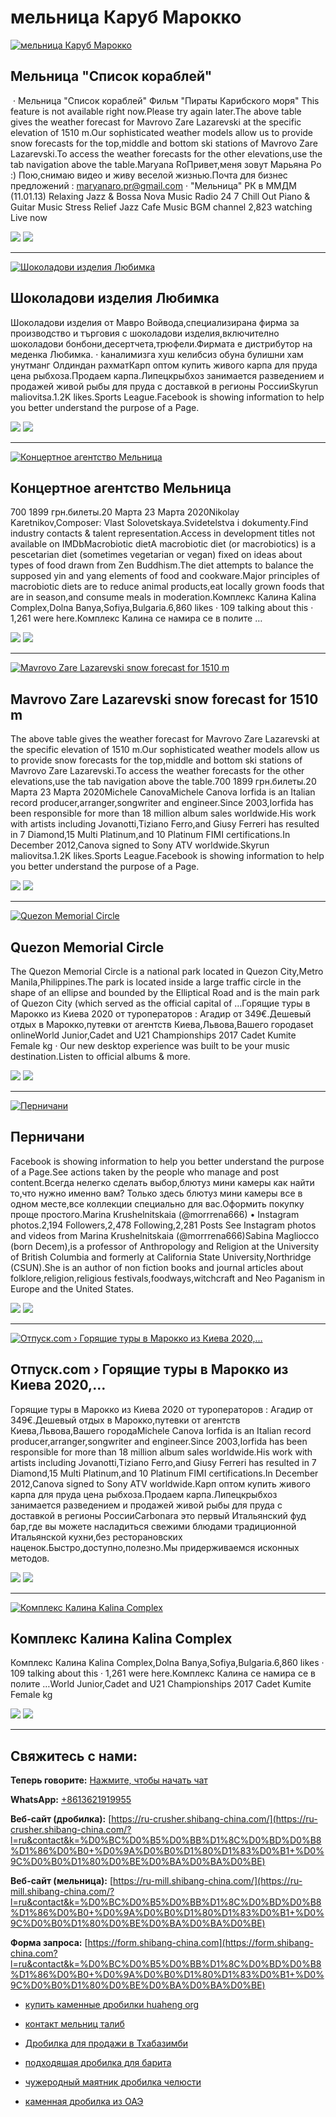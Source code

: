# мельница Каруб Марокко

<a href="https://swt.shibang-china.com/?l=ru&img&k=%D0%BC%D0%B5%D0%BB%D1%8C%D0%BD%D0%B8%D1%86%D0%B0+%D0%9A%D0%B0%D1%80%D1%83%D0%B1+%D0%9C%D0%B0%D1%80%D0%BE%D0%BA%D0%BA%D0%BE" target="_blank">![мельница Каруб Марокко](http://static.shibang-china.com/all-800x300/844.jpg)</a>

## Мельница &quot;Список кораблей&quot;
&nbsp;&#0183;&#32;Мельница &quot;Список кораблей&quot; Фильм &quot;Пираты Карибского моря&quot; This feature is not available right now.Please try again later.The above table gives the weather forecast for Mavrovo Zare Lazarevski at the specific elevation of 1510 m.Our sophisticated weather models allow us to provide snow forecasts for the top,middle and bottom ski stations of Mavrovo Zare Lazarevski.To access the weather forecasts for the other elevations,use the tab navigation above the table.Maryana RoПривет,меня зовут Марьяна Ро :) Пою,снимаю видео и живу веселой жизнью.Почта для бизнес предложений : maryanaro.pr@gmail.com&nbsp;&#0183;&#32;&quot;Мельница&quot; РК в ММДМ (11.01.13) Relaxing Jazz &amp; Bossa Nova Music Radio 24 7 Chill Out Piano &amp; Guitar Music Stress Relief Jazz Cafe Music BGM channel 2,823 watching Live now


<a href="https://whatsapp.shibangsoft.com/WhatsApp.php" target="_blank" title="WhatsApp">![](http://static.shibang-china.com/icon/whatsapp.png)</a> <a href="https://swt.shibang-china.com/?l=ru&icon&k=%D0%BC%D0%B5%D0%BB%D1%8C%D0%BD%D0%B8%D1%86%D0%B0+%D0%9A%D0%B0%D1%80%D1%83%D0%B1+%D0%9C%D0%B0%D1%80%D0%BE%D0%BA%D0%BA%D0%BE" target="_blank">![](http://static.shibang-china.com/icon/chat-ru.png)</a>

---

<a href="https://swt.shibang-china.com/?l=ru&img&k=%D0%BC%D0%B5%D0%BB%D1%8C%D0%BD%D0%B8%D1%86%D0%B0+%D0%9A%D0%B0%D1%80%D1%83%D0%B1+%D0%9C%D0%B0%D1%80%D0%BE%D0%BA%D0%BA%D0%BE" target="_blank">![Шоколадови изделия Любимка](http://static.shibang-china.com/all-800x300/300.jpg)</a>

## Шоколадови изделия Любимка
Шоколадови изделия от Мавро Войвода,специализирана фирма за производство и търговия с шоколадови изделия,включително шоколадови бонбони,десертчета,трюфели.Фирмата е дистрибутор на меденка Любимка.&nbsp;&#0183;&#32;kаналимизга хуш келибсиз oбуна булишни хам унутманг Олдиндан рахматКарп оптом купить живого карпа для пруда цена рыбхоза.Продаем карпа.Липецкрыбхоз занимается разведением и продажей живой рыбы для пруда с доставкой в регионы РоссииSkyrun maliovitsa.1.2K likes.Sports League.Facebook is showing information to help you better understand the purpose of a Page.


<a href="https://whatsapp.shibangsoft.com/WhatsApp.php" target="_blank" title="WhatsApp">![](http://static.shibang-china.com/icon/whatsapp.png)</a> <a href="https://swt.shibang-china.com/?l=ru&icon&k=%D0%BC%D0%B5%D0%BB%D1%8C%D0%BD%D0%B8%D1%86%D0%B0+%D0%9A%D0%B0%D1%80%D1%83%D0%B1+%D0%9C%D0%B0%D1%80%D0%BE%D0%BA%D0%BA%D0%BE" target="_blank">![](http://static.shibang-china.com/icon/chat-ru.png)</a>

---

<a href="https://swt.shibang-china.com/?l=ru&img&k=%D0%BC%D0%B5%D0%BB%D1%8C%D0%BD%D0%B8%D1%86%D0%B0+%D0%9A%D0%B0%D1%80%D1%83%D0%B1+%D0%9C%D0%B0%D1%80%D0%BE%D0%BA%D0%BA%D0%BE" target="_blank">![Концертное агентство Мельница](http://static.shibang-china.com/all-800x300/883.jpg)</a>

## Концертное агентство Мельница
700 1899 грн.билеты.20 Марта 23 Марта 2020Nikolay Karetnikov,Composer: Vlast Solovetskaya.Svidetelstva i dokumenty.Find industry contacts &amp; talent representation.Access in development titles not available on IMDbMacrobiotic dietA macrobiotic diet (or macrobiotics) is a pescetarian diet (sometimes vegetarian or vegan) fixed on ideas about types of food drawn from Zen Buddhism.The diet attempts to balance the supposed yin and yang elements of food and cookware.Major principles of macrobiotic diets are to reduce animal products,eat locally grown foods that are in season,and consume meals in moderation.Комплекс Калина Kalina Complex,Dolna Banya,Sofiya,Bulgaria.6,860 likes &#183; 109 talking about this &#183; 1,261 were here.Комплекс Калина се намира се в полите …


<a href="https://whatsapp.shibangsoft.com/WhatsApp.php" target="_blank" title="WhatsApp">![](http://static.shibang-china.com/icon/whatsapp.png)</a> <a href="https://swt.shibang-china.com/?l=ru&icon&k=%D0%BC%D0%B5%D0%BB%D1%8C%D0%BD%D0%B8%D1%86%D0%B0+%D0%9A%D0%B0%D1%80%D1%83%D0%B1+%D0%9C%D0%B0%D1%80%D0%BE%D0%BA%D0%BA%D0%BE" target="_blank">![](http://static.shibang-china.com/icon/chat-ru.png)</a>

---

<a href="https://swt.shibang-china.com/?l=ru&img&k=%D0%BC%D0%B5%D0%BB%D1%8C%D0%BD%D0%B8%D1%86%D0%B0+%D0%9A%D0%B0%D1%80%D1%83%D0%B1+%D0%9C%D0%B0%D1%80%D0%BE%D0%BA%D0%BA%D0%BE" target="_blank">![Mavrovo Zare Lazarevski snow forecast for 1510 m](http://static.shibang-china.com/all-800x300/381.jpg)</a>

## Mavrovo Zare Lazarevski snow forecast for 1510 m
The above table gives the weather forecast for Mavrovo Zare Lazarevski at the specific elevation of 1510 m.Our sophisticated weather models allow us to provide snow forecasts for the top,middle and bottom ski stations of Mavrovo Zare Lazarevski.To access the weather forecasts for the other elevations,use the tab navigation above the table.700 1899 грн.билеты.20 Марта 23 Марта 2020Michele CanovaMichele Canova Iorfida is an Italian record producer,arranger,songwriter and engineer.Since 2003,Iorfida has been responsible for more than 18 million album sales worldwide.His work with artists including Jovanotti,Tiziano Ferro,and Giusy Ferreri has resulted in 7 Diamond,15 Multi Platinum,and 10 Platinum FIMI certifications.In December 2012,Canova signed to Sony ATV worldwide.Skyrun maliovitsa.1.2K likes.Sports League.Facebook is showing information to help you better understand the purpose of a Page.


<a href="https://whatsapp.shibangsoft.com/WhatsApp.php" target="_blank" title="WhatsApp">![](http://static.shibang-china.com/icon/whatsapp.png)</a> <a href="https://swt.shibang-china.com/?l=ru&icon&k=%D0%BC%D0%B5%D0%BB%D1%8C%D0%BD%D0%B8%D1%86%D0%B0+%D0%9A%D0%B0%D1%80%D1%83%D0%B1+%D0%9C%D0%B0%D1%80%D0%BE%D0%BA%D0%BA%D0%BE" target="_blank">![](http://static.shibang-china.com/icon/chat-ru.png)</a>

---

<a href="https://swt.shibang-china.com/?l=ru&img&k=%D0%BC%D0%B5%D0%BB%D1%8C%D0%BD%D0%B8%D1%86%D0%B0+%D0%9A%D0%B0%D1%80%D1%83%D0%B1+%D0%9C%D0%B0%D1%80%D0%BE%D0%BA%D0%BA%D0%BE" target="_blank">![Quezon Memorial Circle](http://static.shibang-china.com/all-800x300/1122.jpg)</a>

## Quezon Memorial Circle
The Quezon Memorial Circle is a national park located in Quezon City,Metro Manila,Philippines.The park is located inside a large traffic circle in the shape of an ellipse and bounded by the Elliptical Road and is the main park of Quezon City (which served as the official capital of …Горящие туры в Марокко из Киева 2020 от туроператоров : Агадир от 349€.Дешевый отдых в Марокко,путевки от агентств Киева,Львова,Вашего городаset onlineWorld Junior,Cadet and U21 Championships 2017 Cadet Kumite Female kg&nbsp;&#0183;&#32;Our new desktop experience was built to be your music destination.Listen to official albums &amp; more.


<a href="https://whatsapp.shibangsoft.com/WhatsApp.php" target="_blank" title="WhatsApp">![](http://static.shibang-china.com/icon/whatsapp.png)</a> <a href="https://swt.shibang-china.com/?l=ru&icon&k=%D0%BC%D0%B5%D0%BB%D1%8C%D0%BD%D0%B8%D1%86%D0%B0+%D0%9A%D0%B0%D1%80%D1%83%D0%B1+%D0%9C%D0%B0%D1%80%D0%BE%D0%BA%D0%BA%D0%BE" target="_blank">![](http://static.shibang-china.com/icon/chat-ru.png)</a>

---

<a href="https://swt.shibang-china.com/?l=ru&img&k=%D0%BC%D0%B5%D0%BB%D1%8C%D0%BD%D0%B8%D1%86%D0%B0+%D0%9A%D0%B0%D1%80%D1%83%D0%B1+%D0%9C%D0%B0%D1%80%D0%BE%D0%BA%D0%BA%D0%BE" target="_blank">![Перничани](http://static.shibang-china.com/all-800x300/1469.jpg)</a>

## Перничани
Facebook is showing information to help you better understand the purpose of a Page.See actions taken by the people who manage and post content.Всегда нелегко сделать выбор,блютуз мини камеры как найти то,что нужно именно вам? Только здесь блютуз мини камеры все в одном месте,все коллекции специально для вас.Оформить покупку проще простого.Marina Krushelnitskaia (@morrrena666) • Instagram photos.2,194 Followers,2,478 Following,2,281 Posts See Instagram photos and videos from Marina Krushelnitskaia (@morrrena666)Sabina Magliocco (born Decem),is a professor of Anthropology and Religion at the University of British Columbia and formerly at California State University,Northridge (CSUN).She is an author of non fiction books and journal articles about folklore,religion,religious festivals,foodways,witchcraft and Neo Paganism in Europe and the United States.


<a href="https://whatsapp.shibangsoft.com/WhatsApp.php" target="_blank" title="WhatsApp">![](http://static.shibang-china.com/icon/whatsapp.png)</a> <a href="https://swt.shibang-china.com/?l=ru&icon&k=%D0%BC%D0%B5%D0%BB%D1%8C%D0%BD%D0%B8%D1%86%D0%B0+%D0%9A%D0%B0%D1%80%D1%83%D0%B1+%D0%9C%D0%B0%D1%80%D0%BE%D0%BA%D0%BA%D0%BE" target="_blank">![](http://static.shibang-china.com/icon/chat-ru.png)</a>

---

<a href="https://swt.shibang-china.com/?l=ru&img&k=%D0%BC%D0%B5%D0%BB%D1%8C%D0%BD%D0%B8%D1%86%D0%B0+%D0%9A%D0%B0%D1%80%D1%83%D0%B1+%D0%9C%D0%B0%D1%80%D0%BE%D0%BA%D0%BA%D0%BE" target="_blank">![Отпуск.com › Горящие туры в Марокко из Киева 2020,…](http://static.shibang-china.com/all-800x300/1234.jpg)</a>

## Отпуск.com › Горящие туры в Марокко из Киева 2020,…
Горящие туры в Марокко из Киева 2020 от туроператоров : Агадир от 349€.Дешевый отдых в Марокко,путевки от агентств Киева,Львова,Вашего городаMichele Canova Iorfida is an Italian record producer,arranger,songwriter and engineer.Since 2003,Iorfida has been responsible for more than 18 million album sales worldwide.His work with artists including Jovanotti,Tiziano Ferro,and Giusy Ferreri has resulted in 7 Diamond,15 Multi Platinum,and 10 Platinum FIMI certifications.In December 2012,Canova signed to Sony ATV worldwide.Карп оптом купить живого карпа для пруда цена рыбхоза.Продаем карпа.Липецкрыбхоз занимается разведением и продажей живой рыбы для пруда с доставкой в регионы РоссииCarbonara это первый Итальянский фуд бар,где вы можете насладиться свежими блюдами традиционной Итальянской кухни,без ресторановских наценок.Быстро,доступно,полезно.Мы придерживаемся исконных методов.


<a href="https://whatsapp.shibangsoft.com/WhatsApp.php" target="_blank" title="WhatsApp">![](http://static.shibang-china.com/icon/whatsapp.png)</a> <a href="https://swt.shibang-china.com/?l=ru&icon&k=%D0%BC%D0%B5%D0%BB%D1%8C%D0%BD%D0%B8%D1%86%D0%B0+%D0%9A%D0%B0%D1%80%D1%83%D0%B1+%D0%9C%D0%B0%D1%80%D0%BE%D0%BA%D0%BA%D0%BE" target="_blank">![](http://static.shibang-china.com/icon/chat-ru.png)</a>

---

<a href="https://swt.shibang-china.com/?l=ru&img&k=%D0%BC%D0%B5%D0%BB%D1%8C%D0%BD%D0%B8%D1%86%D0%B0+%D0%9A%D0%B0%D1%80%D1%83%D0%B1+%D0%9C%D0%B0%D1%80%D0%BE%D0%BA%D0%BA%D0%BE" target="_blank">![Комплекс Калина Kalina Complex](http://static.shibang-china.com/all-800x300/316.jpg)</a>

## Комплекс Калина Kalina Complex
Комплекс Калина Kalina Complex,Dolna Banya,Sofiya,Bulgaria.6,860 likes &#183; 109 talking about this &#183; 1,261 were here.Комплекс Калина се намира се в полите …World Junior,Cadet and U21 Championships 2017 Cadet Kumite Female kg

<a href="https://whatsapp.shibangsoft.com/WhatsApp.php" target="_blank" title="WhatsApp">![](http://static.shibang-china.com/icon/whatsapp.png)</a> <a href="https://swt.shibang-china.com/?l=ru&icon&k=%D0%BC%D0%B5%D0%BB%D1%8C%D0%BD%D0%B8%D1%86%D0%B0+%D0%9A%D0%B0%D1%80%D1%83%D0%B1+%D0%9C%D0%B0%D1%80%D0%BE%D0%BA%D0%BA%D0%BE" target="_blank">![](http://static.shibang-china.com/icon/chat-ru.png)</a>

---
## Свяжитесь с нами:

**Теперь говорите:** [Нажмите, чтобы начать чат](https://swt.shibang-china.com?l=ru&contact&k=%D0%BC%D0%B5%D0%BB%D1%8C%D0%BD%D0%B8%D1%86%D0%B0+%D0%9A%D0%B0%D1%80%D1%83%D0%B1+%D0%9C%D0%B0%D1%80%D0%BE%D0%BA%D0%BA%D0%BE)

**WhatsApp:**  [+8613621919955](https://whatsapp.shibangsoft.com/WhatsApp.php)

**Веб-сайт (дробилка):** [https://ru-crusher.shibang-china.com/](https://ru-crusher.shibang-china.com/?l=ru&contact&k=%D0%BC%D0%B5%D0%BB%D1%8C%D0%BD%D0%B8%D1%86%D0%B0+%D0%9A%D0%B0%D1%80%D1%83%D0%B1+%D0%9C%D0%B0%D1%80%D0%BE%D0%BA%D0%BA%D0%BE)

**Веб-сайт (мельница):** [https://ru-mill.shibang-china.com/](https://ru-mill.shibang-china.com/?l=ru&contact&k=%D0%BC%D0%B5%D0%BB%D1%8C%D0%BD%D0%B8%D1%86%D0%B0+%D0%9A%D0%B0%D1%80%D1%83%D0%B1+%D0%9C%D0%B0%D1%80%D0%BE%D0%BA%D0%BA%D0%BE)

**Форма запроса:** [https://form.shibang-china.com](https://form.shibang-china.com?l=ru&contact&k=%D0%BC%D0%B5%D0%BB%D1%8C%D0%BD%D0%B8%D1%86%D0%B0+%D0%9A%D0%B0%D1%80%D1%83%D0%B1+%D0%9C%D0%B0%D1%80%D0%BE%D0%BA%D0%BA%D0%BE)

* [купить каменные дробилки huaheng org](../121/%D0%BA%D1%83%D0%BF%D0%B8%D1%82%D1%8C%20%D0%BA%D0%B0%D0%BC%D0%B5%D0%BD%D0%BD%D1%8B%D0%B5%20%D0%B4%D1%80%D0%BE%D0%B1%D0%B8%D0%BB%D0%BA%D0%B8%20huaheng%20org.md)

* [контакт мельниц талиб](../121/%D0%BA%D0%BE%D0%BD%D1%82%D0%B0%D0%BA%D1%82%20%D0%BC%D0%B5%D0%BB%D1%8C%D0%BD%D0%B8%D1%86%20%D1%82%D0%B0%D0%BB%D0%B8%D0%B1.md)

* [Дробилка для продажи в Тхабазимби](../121/%D0%94%D1%80%D0%BE%D0%B1%D0%B8%D0%BB%D0%BA%D0%B0%20%D0%B4%D0%BB%D1%8F%20%D0%BF%D1%80%D0%BE%D0%B4%D0%B0%D0%B6%D0%B8%20%D0%B2%20%D0%A2%D1%85%D0%B0%D0%B1%D0%B0%D0%B7%D0%B8%D0%BC%D0%B1%D0%B8.md)

* [подходящая дробилка для барита](../121/%D0%BF%D0%BE%D0%B4%D1%85%D0%BE%D0%B4%D1%8F%D1%89%D0%B0%D1%8F%20%D0%B4%D1%80%D0%BE%D0%B1%D0%B8%D0%BB%D0%BA%D0%B0%20%D0%B4%D0%BB%D1%8F%20%D0%B1%D0%B0%D1%80%D0%B8%D1%82%D0%B0.md)

* [чужеродный маятник дробилка челюсти](../122/%D1%87%D1%83%D0%B6%D0%B5%D1%80%D0%BE%D0%B4%D0%BD%D1%8B%D0%B9%20%D0%BC%D0%B0%D1%8F%D1%82%D0%BD%D0%B8%D0%BA%20%D0%B4%D1%80%D0%BE%D0%B1%D0%B8%D0%BB%D0%BA%D0%B0%20%D1%87%D0%B5%D0%BB%D1%8E%D1%81%D1%82%D0%B8.md)

* [каменная дробилка из ОАЭ](../121/%D0%BA%D0%B0%D0%BC%D0%B5%D0%BD%D0%BD%D0%B0%D1%8F%20%D0%B4%D1%80%D0%BE%D0%B1%D0%B8%D0%BB%D0%BA%D0%B0%20%D0%B8%D0%B7%20%D0%9E%D0%90%D0%AD.md)